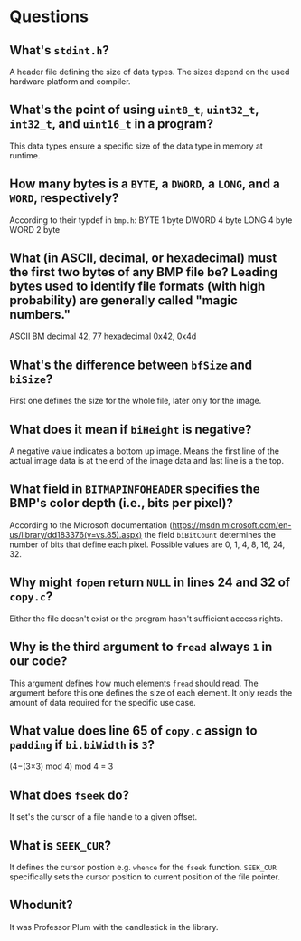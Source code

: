 # Questions

## What's `stdint.h`?

A header file defining the size of data types. The sizes depend on the used hardware platform and compiler.

## What's the point of using `uint8_t`, `uint32_t`, `int32_t`, and `uint16_t` in a program?

This data types ensure a specific size of the data type in memory at runtime.

## How many bytes is a `BYTE`, a `DWORD`, a `LONG`, and a `WORD`, respectively?

According to their typdef in `bmp.h`:
BYTE    1 byte
DWORD   4 byte
LONG    4 byte
WORD    2 byte

## What (in ASCII, decimal, or hexadecimal) must the first two bytes of any BMP file be? Leading bytes used to identify file formats (with high probability) are generally called "magic numbers."

ASCII          BM
decimal        42, 77
hexadecimal    0x42, 0x4d

## What's the difference between `bfSize` and `biSize`?

First one defines the size for the whole file, later only for the image.

## What does it mean if `biHeight` is negative?

A negative value indicates a bottom up image. Means the first line of the actual image data is at the end
of the image data and last line is a the top.

## What field in `BITMAPINFOHEADER` specifies the BMP's color depth (i.e., bits per pixel)?

According to the Microsoft documentation (https://msdn.microsoft.com/en-us/library/dd183376(v=vs.85).aspx)
the field `biBitCount` determines the number of bits that define each pixel. Possible values are 0, 1, 4, 8, 16, 24, 32.

## Why might `fopen` return `NULL` in lines 24 and 32 of `copy.c`?

Either the file doesn't exist or the program hasn't sufficient access rights.

## Why is the third argument to `fread` always `1` in our code?

This argument defines how much elements `fread` should read. The argument before
this one defines the size of each element. It only reads the amount of data required
for the specific use case.

## What value does line 65 of `copy.c` assign to `padding` if `bi.biWidth` is `3`?

(4−(3×3) mod 4) mod 4 = 3

## What does `fseek` do?

It set's the cursor of a file handle to a given offset.

## What is `SEEK_CUR`?

It defines the cursor postion e.g. `whence` for the `fseek` function. `SEEK_CUR` specifically
sets the cursor position to current position of the file pointer.

## Whodunit?

It was Professor Plum with the candlestick in the library.